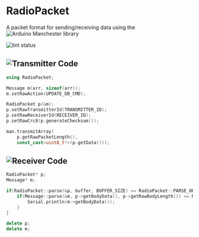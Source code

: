# RadioPacket

A packet format for sending/receiving data using the ![Arduino Manchester library](https://github.com/mchr3k/arduino-libs-manchester)

![lint status](https://github.com/endail/RadioPacket/workflows/arduino-lint/badge.svg?event=push)

## ![Transmitter Code](https://github.com/endail/RadioPacket/blob/main/examples/tx/tx.ino)

```cpp
using RadioPacket;

Message m(arr, sizeof(arr));
m.setRawAction(UPDATE_DB_CMD);

RadioPacket p(&m);
p.setRawTransmitterId(TRANSMITTER_ID);
p.setRawReceiverId(RECEIVER_ID);
p.setRawCrc8(p.generateChecksum());

man.transmitArray(
    p.getRawPacketLength(),
    const_cast<uint8_t*>(p.getData()));
```

## ![Receiver Code](https://github.com/endail/RadioPacket/blob/main/examples/rx/rx.ino)

```cpp
RadioPacket* p;
Message* m;

if(RadioPacket::parse(&p, buffer, BUFFER_SIZE) == RadioPacket::PARSE_OK) {
    if(Message::parse(&m, p->getBodyData(), p->getRawBodyLength()) == Message::PARSE_OK) {
        Serial.println(m->getBodyData());
    }
}

delete p;
delete m;
```

